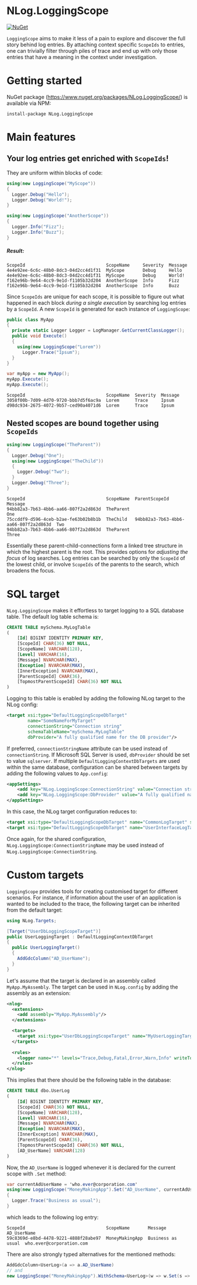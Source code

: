 # NLog.LoggingScope
[![NuGet](https://img.shields.io/nuget/dt/NLog.LoggingScope.svg)](https://www.nuget.org/packages/NLog.LoggingScope)

`LoggingScope` aims to make it less of a pain to explore and discover the full story behind log entries. By attaching context specific `ScopeIds` to entries, one can trivially filter through piles of trace and end up with only those entries that have a meaning in the context under investigation.


# Getting started
NuGet package (https://www.nuget.org/packages/NLog.LoggingScope/) is available via NPM:
```
install-package NLog.LoggingScope
```

# Main features
## Your log entries get enriched with `ScopeIds`!
They are uniform within blocks of code:
```C#
using(new LoggingScope("MyScope"))
{
  Logger.Debug("Hello");
  Logger.Debug("World!");
}

using(new LoggingScope("AnotherScope"))
{
  Logger.Info("Fizz");
  Logger.Info("Buzz");
}
```
##### Result:
```
ScopeId                               ScopeName     Severity  Message
4e4e92ee-6c6c-48b0-8dc3-04d2cc4d1f31  MyScope       Debug     Hello
4e4e92ee-6c6c-48b0-8dc3-04d2cc4d1f31  MyScope       Debug     World!
f162e96b-9e64-4cc9-9e1d-f1105b32d204  AnotherScope  Info      Fizz
f162e96b-9e64-4cc9-9e1d-f1105b32d204  AnotherScope  Info      Buzz
```
Since `ScopeIds` are unique for each scope, it is possible to figure out what happened in each block *during a single execution* by searching log entries by a `ScopeId`. A new `ScopeId` is generated for each instance of `LoggingScope`:
```C#
public class MyApp
{
  private static Logger Logger = LogManager.GetCurrentClassLogger();
  public void Execute()
  {
    using(new LoggingScope("Lorem"))
      Logger.Trace("Ipsum");
  }
}

var myApp = new MyApp();
myApp.Execute();
myApp.Execute();
```
```
ScopeId                               ScopeName  Severity  Message
3058f00b-7d09-4d70-9720-bbb7d5f6ac9a  Lorem      Trace     Ipsum
d98dc934-2675-4072-9b57-ced90a4071d6  Lorem      Trace     Ipsum
```

## Nested scopes are bound together using `ScopeIds`
```C#
using(new LoggingScope("TheParent"))
{
  Logger.Debug("One");
  using(new LoggingScope("TheChild"))
  {
    Logger.Debug("Two");
  }
  Logger.Debug("Three");
}
```
```
ScopeId                               ScopeName  ParentScopeId                         Message
94bb82a3-7b63-4bb6-aa66-807f2a2d863d  TheParent                                        One
75ccddf9-d596-4ceb-b2ae-fe63b02b8b1b  TheChild   94bb82a3-7b63-4bb6-aa66-807f2a2d863d  Two
94bb82a3-7b63-4bb6-aa66-807f2a2d863d  TheParent                                        Three
```

Essentially these parent-child-connections form a linked tree structure in which the highest parent is the root. This provides options for *adjusting the focus* of log searches. Log entries can be searched by only the `ScopeId` of the lowest child, or involve `ScopeIds` of the parents to the search, which broadens the focus.

# SQL target
`NLog.LoggingScope` makes it effortless to target logging to a SQL database table. The default log table schema is:
```SQL
CREATE TABLE mySchema.MyLogTable
(
    [Id] BIGINT IDENTITY PRIMARY KEY,
    [ScopeId] CHAR(36) NOT NULL,
    [ScopeName] VARCHAR(128),
    [Level] VARCHAR(16),
    [Message] NVARCHAR(MAX),
    [Exception] NVARCHAR(MAX),
    [InnerException] NVARCHAR(MAX),
    [ParentScopeId] CHAR(36),
    [TopmostParentScopeId] CHAR(36) NOT NULL
)
``` 
Logging to this table is enabled by adding the following NLog target to the NLog config:
```XML
<target xsi:type="DefaultLoggingScopeDbTarget" 
        name="SomeNameForMyTarget" 
        connectionString="Connection string"
        schemaTableName="mySchema.MyLogTable"
        dbProvider="A fully qualified name for the DB provider"/>
```
If preferred, `connectionStringName` attribute can be used instead of `connectionString`. If Microsoft SQL Server is used, `dbProvider` should be set to value `sqlserver`. If multiple `DefaultLoggingContextDbTargets` are used within the same database, configuration can be shared between targets by adding the following values to `App.config`:
```XML
<appSettings>
    <add key="NLog.LoggingScope:ConnectionString" value="Connection string"/>
    <add key="NLog.LoggingScope:DbProvider" value="A fully qualified name for the DB provider"/>
</appSettings>
```
In this case, the NLog target configuration reduces to:
```XML
<target xsi:type="DefaultLoggingScopeDbTarget" name="CommonLogTarget" schemaTableName="dbo.CommonLog"/>
<target xsi:type="DefaultLoggingScopeDbTarget" name="UserInterfaceLogTarget" schemaTableName="dbo.UILog"/>
```
Once again, for the shared configuration, `NLog.LoggingScope:ConnectionStringName` may be used instead of `NLog.LoggingScope:ConnectionString`.

# Custom targets
`LoggingScope` provides tools for creating customised target for different scenarios. For instance, if information about the user of an application is wanted to be included to the trace, the following target can be inherited from the default target:

```C#
using NLog.Targets;

[Target("UserDbLoggingScopeTarget")]
public UserLoggingTarget : DefaultLoggingContextDbTarget
{
  public UserLoggingTarget()
  {
    AddGdcColumn("AD_UserName");
  }
}
```

Let's assume that the target is declared in an assembly called `MyApp.MyAssembly`. The target can be used in `NLog.config` by adding the assembly as an extension:
```XML
<nlog>
  <extensions>
    <add assembly="MyApp.MyAssembly"/>
  </extensions>

  <targets>
    <target xsi:type="UserDbLoggingScopeTarget" name="MyUserLoggingTarget" schemaTableName="dbo.UserLog"/>
  </targets>
  
  <rules>
    <logger name="*" levels="Trace,Debug,Fatal,Error,Warn,Info" writeTo="MyUserLoggingTarget"/>
  </rules>
</nlog>
```

This implies that there should be the following table in the database:
```SQL
CREATE TABLE dbo.UserLog
(
    [Id] BIGINT IDENTITY PRIMARY KEY,
    [ScopeId] CHAR(36) NOT NULL,
    [ScopeName] VARCHAR(128),
    [Level] VARCHAR(16),
    [Message] NVARCHAR(MAX),
    [Exception] NVARCHAR(MAX),
    [InnerException] NVARCHAR(MAX),
    [ParentScopeId] CHAR(36),
    [TopmostParentScopeId] CHAR(36) NOT NULL,
    [AD_UserName] VARCHAR(128)
)
```

Now, the `AD_UserName` is logged whenever it is declared for the current scope with `.Set` method:

```C#
var currentAdUserName = 'who.ever@corporation.com'
using(new LoggingScope("MoneyMakingApp").Set("AD_UserName", currentAdUserName))
{
  Logger.Trace("Business as usual");
}
```
which leads to the following log entry:
```
ScopeId                               ScopeName       Message            AD_UserName
59c8369d-e8bd-4478-9221-4888f28abe97  MoneyMakingApp  Business as usual  who.ever@corporation.com
```
There are also strongly typed alternatives for the mentioned methods:
```C#
AddGdcColumn<UserLog>(a => a.AD_UserName)
// and
new LoggingScope("MoneyMakingApp").WithSchema<UserLog>(w => w.Set(s => s.AD_UserName, currentAdUserName))
```
